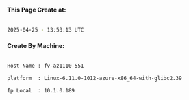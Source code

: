 
   
#### This Page Create at:

```bash

2025-04-25 - 13:53:13 UTC

```

#### Create By Machine:

```bash

Host Name : fv-az1110-551

platform  : Linux-6.11.0-1012-azure-x86_64-with-glibc2.39

Ip Local  : 10.1.0.189

```

